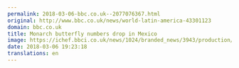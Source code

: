 ```yaml
---
permalink: 2018-03-06-bbc.co.uk--2077076367.html
original: http://www.bbc.co.uk/news/world-latin-america-43301123
domain: bbc.co.uk
title: Monarch butterfly numbers drop in Mexico
image: https://ichef.bbci.co.uk/news/1024/branded_news/3943/production/_100295641_42610ff4-3309-4a75-b87b-cb0738dc3ebe.jpg
date: 2018-03-06 19:23:18
translations: en
---
```



